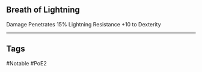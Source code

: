 ## Breath of Lightning
Damage Penetrates 15% Lightning Resistance
+10 to Dexterity

---
## Tags
#Notable
#PoE2
